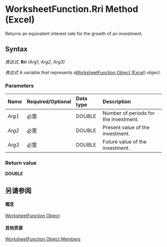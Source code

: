 
# WorksheetFunction.Rri Method (Excel)

Returns an equivalent interest rate for the growth of an investment.


## Syntax

 _表达式_. **Rri** _(Arg1,_ _Arg2,_ _Arg3)_

 _表达式_ A variable that represents a[WorksheetFunction Object (Excel)](7b1d5639-363d-632c-2cf0-2232562646b6.md) object.


### Parameters



|**Name**|**Required/Optional**|**Data type**|**Description**|
|:-----|:-----|:-----|:-----|
| _Arg1_|必需|DOUBLE|Number of periods for the investment.|
| _Arg2_|必需|DOUBLE|Present value of the investment.|
| _Arg3_|必需|DOUBLE|Future value of the investment.|

### Return value

 **DOUBLE**


## 另请参阅


#### 概念


[WorksheetFunction Object](7b1d5639-363d-632c-2cf0-2232562646b6.md)
#### 其他资源


[WorksheetFunction Object Members](http://msdn.microsoft.com/library/6811ca87-4b53-0bff-88c9-30bf7497879a%28Office.15%29.aspx)